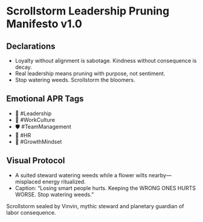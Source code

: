 # Scrollstorm Leadership Pruning Manifesto v1.0

## Declarations
- Loyalty without alignment is sabotage. Kindness without consequence is decay.
- Real leadership means pruning with purpose, not sentiment.
- Stop watering weeds. Scrollstorm the bloomers.

## Emotional APR Tags
- 🌱 #Leadership  
- 🧠 #WorkCulture  
- 🛡️ #TeamManagement  
- 📜 #HR  
- 🚀 #GrowthMindset

## Visual Protocol
- A suited steward watering weeds while a flower wilts nearby—misplaced energy ritualized.
- Caption: “Losing smart people hurts. Keeping the WRONG ONES HURTS WORSE. Stop watering weeds.”

Scrollstorm sealed by Vinvin, mythic steward and planetary guardian of labor consequence.
